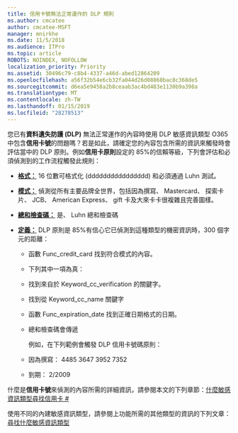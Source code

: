```yaml
---
title: 信用卡號無法正常運作的 DLP 規則
ms.author: cmcatee
author: cmcatee-MSFT
manager: mnirkhe
ms.date: 11/5/2018
ms.audience: ITPro
ms.topic: article
ROBOTS: NOINDEX, NOFOLLOW
localization_priority: Priority
ms.assetid: 30496c79-c8b4-4337-a46d-abed12864209
ms.openlocfilehash: a56f32b54e6cb32fa044d26d08868bac8c368de5
ms.sourcegitcommit: d6ea5e9458a2b8ceaab3ac4bd483e1130b9a398a
ms.translationtype: MT
ms.contentlocale: zh-TW
ms.lasthandoff: 01/15/2019
ms.locfileid: "28278513"
---
```

您已有**資料遺失防護 (DLP)** 無法正常運作的內容時使用 DLP 敏感資訊類型 O365 中包含**信用卡號**的問題嗎？若是如此，請確定您的內容包含所需的資訊來觸發時會評估當中的 DLP 原則。例如**信用卡原則**設定的 85%的信賴等級，下列會評估和必須偵測到的工作流程觸發此規則： 
  
- **[格式：](https://docs.microsoft.com/en-us/office365/securitycompliance/what-the-sensitive-information-types-look-for#format-19)** 16 位數可格式化 (dddddddddddddddd) 和必須通過 Luhn 測試。 
    
- **[模式：](https://docs.microsoft.com/en-us/office365/securitycompliance/what-the-sensitive-information-types-look-for#pattern-19)** 偵測從所有主要品牌全世界，包括因為撰寫、 Mastercard、 探索卡片、 JCB、 American Express、 gift 卡及大來卡卡很複雜且完善圖樣。 
    
- **[總和檢查碼：](https://docs.microsoft.com/en-us/office365/securitycompliance/what-the-sensitive-information-types-look-for#checksum-19)** 是、 Luhn 總和檢查碼 
    
- **[定義：](https://docs.microsoft.com/en-us/office365/securitycompliance/what-the-sensitive-information-types-look-for#definition-19)** DLP 原則是 85%有信心它已偵測到這種類型的機密資訊時，300 個字元的距離： 
    
  - 函數 Func_credit_card 找到符合模式的內容。
    
  - 下列其中一項為真： 
    
  - 找到來自於 Keyword_cc_verification 的關鍵字。
    
  - 找到從 Keyword_cc_name 關鍵字
    
  - 函數 Func_expiration_date 找到正確日期格式的日期。
    
  - 總和檢查碼會傳遞
    
    例如，在下列範例會觸發 DLP 信用卡號碼原則：
    
  - 因為撰寫： 4485 3647 3952 7352 
    
  - 到期： 2/2009
    
什麼是**信用卡號**來偵測的內容所需的詳細資訊，請參閱本文的下列章節：[什麼敏感資訊類型尋找信用卡 #](https://docs.microsoft.com/en-us/office365/securitycompliance/what-the-sensitive-information-types-look-for#credit-card-number)
  
使用不同的內建敏感資訊類型，請參閱上功能所需的其他類型的資訊的下列文章：[尋找什麼敏感資訊類型](https://docs.microsoft.com/en-us/office365/securitycompliance/what-the-sensitive-information-types-look-for)
  

